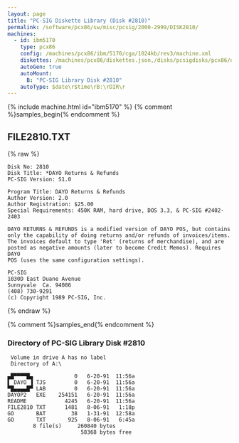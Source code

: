 ```yaml
---
layout: page
title: "PC-SIG Diskette Library (Disk #2810)"
permalink: /software/pcx86/sw/misc/pcsig/2000-2999/DISK2810/
machines:
  - id: ibm5170
    type: pcx86
    config: /machines/pcx86/ibm/5170/cga/1024kb/rev3/machine.xml
    diskettes: /machines/pcx86/diskettes.json,/disks/pcsigdisks/pcx86/diskettes.json
    autoGen: true
    autoMount:
      B: "PC-SIG Library Disk #2810"
    autoType: $date\r$time\rB:\rDIR\r
---
```


{% include machine.html id="ibm5170" %}
{% comment %}samples_begin{% endcomment %}

## FILE2810.TXT

{% raw %}
```
Disk No: 2810                                                           
Disk Title: *DAYO Returns & Refunds                                     
PC-SIG Version: S1.0                                                    
                                                                        
Program Title: DAYO Returns & Refunds                                   
Author Version: 2.0                                                     
Author Registration: $25.00                                             
Special Requirements: 450K RAM, hard drive, DOS 3.3, & PC-SIG #2402-2403
                                                                        
DAYO RETURNS & REFUNDS is a modified version of DAYO POS, but contains  
only the capability of doing returns and/or refunds of invoices/items.  
The invoices default to type 'Ret' (returns of merchandise), and are    
posted as negative amounts (later to become Credit Memos). Requires DAYO
POS (uses the same configuration settings).                             
                                                                        
PC-SIG                                                                  
1030D East Duane Avenue                                                 
Sunnyvale  Ca. 94086                                                    
(408) 730-9291                                                          
(c) Copyright 1989 PC-SIG, Inc.                                         
```
{% endraw %}

{% comment %}samples_end{% endcomment %}

### Directory of PC-SIG Library Disk #2810

     Volume in drive A has no label
     Directory of A:\

    ▄█▀▀▀▀█▄             0   6-20-91  11:56a
    ▌ DAYO ▐ TJS         0   6-20-91  11:56a
    ▀█▄▄▄▄█▀ LAB         0   6-20-91  11:56a
    DAYOP2   EXE    254151   6-20-91  11:56a
    README            4245   6-20-91  11:56a
    FILE2810 TXT      1481   8-06-91   1:18p
    GO       BAT        38   1-31-91  12:58a
    GO       TXT       925   8-06-91   6:45a
            8 file(s)     260840 bytes
                           58368 bytes free
